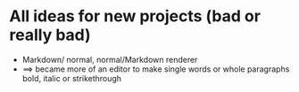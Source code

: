 # All ideas for new projects (bad or really bad)

- Markdown/ normal, normal/Markdown renderer
- ==> became more of an editor to make single words or whole paragraphs bold, italic or strikethrough
